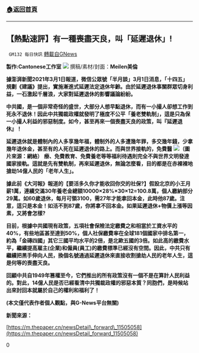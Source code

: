 ###  [:house:返回首頁](https://github.com/ourhimalayas/txt)
---

## 【熱點速評】有一種喪盡天良，叫「延遲退休」!
` GM132 每日快訊` [轉載自GNews](https://gnews.org/zh-hans/941220/)

**製作:Cantonese工作室**
![]()![](https://gnews.org/wp-content/uploads/2021/03/IMAGE-2021-03-02-102354.jpg)
撰稿/素材/封面：**Meilen美倫**

**據澎湃新聞2021年3月1日報道，微信公眾號「半月談」3月1日消息，「十四五」規劃《建議》提出，實施漸進式延遲法定退休年齡。由於延遲退休事關群眾切身利益，一石激起千層浪，大家對延遲退休的影響議論紛紛。**

**中共國，是一個非常奇怪的盛世，大部分人想早點退休，而有一小撮人卻想工作到死永不退休！因此中共獨裁政權就發明了極度不公平「養老雙軌制」，這是只為保一小撮人利益的邪惡制度。如今，甚至再來一個喪盡天良的政策，叫『延遲退休』！**

**延遲退休就是體制內的人多享幾年福，體制外的人多遭幾年罪，多交幾年錢，少拿幾年退休金，甚至有的人死在延遲退休的路上。而與世界接軌的，免費醫**
![]()![](https://gnews.org/wp-content/uploads/2021/03/截屏2021-03-02-上午10.33.05.png)**（圖片來源：網絡）**
**療、免費教育、免費養老等等福利待遇則完全不與世界文明發達國家接軌。這就是先有雙軌制，再來延遲退休，無論怎麼看，目的都是在赤裸裸地搶劫14億人民的「老年人生」。**

**據此前《大河報》報道的【要活多久你才能收回你交的社保?】假設北京的小王月薪1萬，連續交滿30年養老金總額10000×28%×30×12=100.8萬，個人繳納部分29萬。如60歲退休，每月可領3100，需27年才能拿回本金，此時他87歲。注意，這只是本金！如活不到87歲，你將拿不回本金。如果延遲退休+物價上漲等因素，又將會怎樣?**

**目前，根據中共國現有政策，五項社會保險法定繳費之和相當於工資水平的40%，有些地區甚至達到50%，個人社保繳費率在全球181個國家中排名第一，約為「金磚四國」其它三國平均水平的2倍，是北歐五國的3倍。如此高的繳費水平，繼續提高雇主(企業)和僱員(員工)的繳費標準已經沒有空間。因此，中共只有繼續把黑手伸向人民，換個名號通過延遲退休來直接收割搶劫人民的老年人生，這是何等的喪盡天良。**

**回顧中共自1949年篡權至今，它們推出的所有政策沒有一個不是在算計人民利益的。對此，14億人民是否已經看清中共獨裁政權的邪惡本質？同胞們，是時候站出來討回本就屬於自己的權利和福利了！**

**(本文僅代表作者個人觀點，與G-News平台無關)**

**新聞來源：**

[https://m.thepaper.cn/newsDetail\_forward\_11505058](https://m.thepaper.cn/newsDetail_forward_11505058)

0
